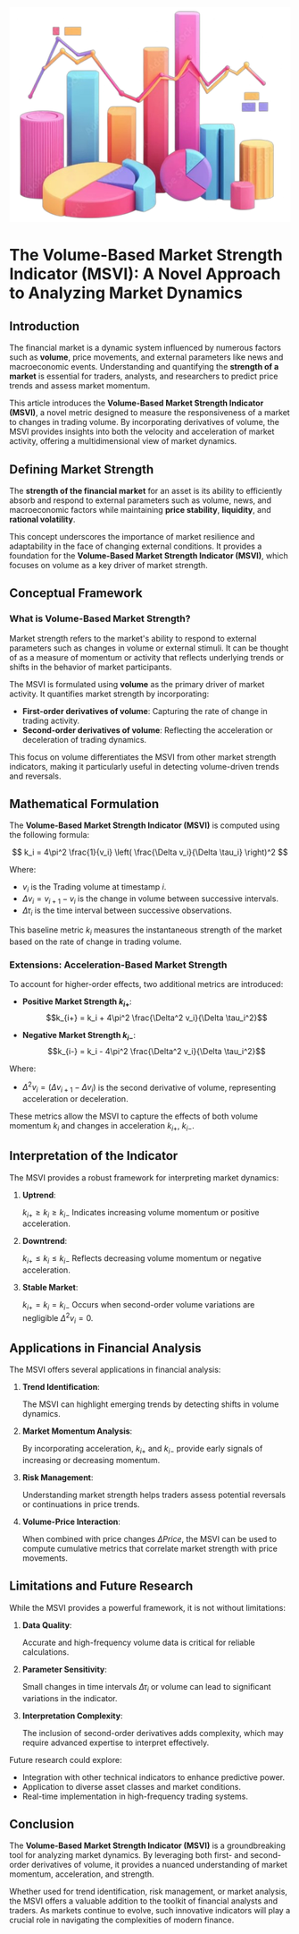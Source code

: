 ![enter image description here](./images/msvi.png "enter image title here")

# The Volume-Based Market Strength Indicator (MSVI): A Novel Approach to Analyzing Market Dynamics


## Introduction

The financial market is a dynamic system influenced by numerous factors such as **volume**, price movements, and external parameters like news and macroeconomic events. Understanding and quantifying the **strength of a market** is essential for traders, analysts, and researchers to predict price trends and assess market momentum.

This article introduces the **Volume-Based Market Strength Indicator (MSVI)**, a novel metric designed to measure the responsiveness of a market to changes in trading volume. By incorporating derivatives of volume, the MSVI provides insights into both the velocity and acceleration of market activity, offering a multidimensional view of market dynamics.



## Defining Market Strength

The **strength of the financial market** for an asset is its ability to efficiently absorb and respond to external parameters such as volume, news, and macroeconomic factors while maintaining **price stability**, **liquidity**, and **rational volatility**.

This concept underscores the importance of market resilience and adaptability in the face of changing external conditions. It provides a foundation for the **Volume-Based Market Strength Indicator (MSVI)**, which focuses on volume as a key driver of market strength.



## Conceptual Framework

### What is Volume-Based Market Strength?

Market strength refers to the market's ability to respond to external parameters such as changes in volume or external stimuli. It can be thought of as a measure of momentum or activity that reflects underlying trends or shifts in the behavior of market participants.

The MSVI is formulated using **volume** as the primary driver of market activity. It quantifies market strength by incorporating:

- **First-order derivatives of volume**: Capturing the rate of change in trading activity.
- **Second-order derivatives of volume**: Reflecting the acceleration or deceleration of trading dynamics.

This focus on volume differentiates the MSVI from other market strength indicators, making it particularly useful in detecting volume-driven trends and reversals.



## Mathematical Formulation

The **Volume-Based Market Strength Indicator (MSVI)** is computed using the following formula:


$$ k_i = 4\pi^2 \frac{1}{v_i} \left( \frac{\Delta v_i}{\Delta \tau_i} \right)^2 $$


Where:

- $v_i$ is the Trading volume at timestamp $i$.
- $\Delta v_i = v_{i+1} - v_i$ is the change in volume between successive intervals.
- $\Delta \tau_i$ is the time interval between successive observations.

This baseline metric $k_i$ measures the instantaneous strength of the market based on the rate of change in trading volume.

### Extensions: Acceleration-Based Market Strength

To account for higher-order effects, two additional metrics are introduced:

- **Positive Market Strength $k_{i+}$**:
  $$k_{i+} = k_i + 4\pi^2 \frac{\Delta^2 v_i}{\Delta \tau_i^2}$$

- **Negative Market Strength $k_{i-}$**:
 $$k_{i-} = k_i - 4\pi^2 \frac{\Delta^2 v_i}{\Delta \tau_i^2}$$

Where:
- $\Delta^2 v_i = (\Delta v_{i+1} - \Delta v_i)$ is the  second derivative of volume, representing acceleration or deceleration.

These metrics allow the MSVI to capture the effects of both volume momentum $k_i$ and changes in acceleration $k_{i+}$, $k_{i-}$.



## Interpretation of the Indicator

The MSVI provides a robust framework for interpreting market dynamics:

1. **Uptrend**:

    $k_{i+} \geq k_i \geq k_{i-}$
    Indicates increasing volume momentum or positive acceleration.

2. **Downtrend**:

    $k_{i+} \leq k_i \leq k_{i-}$
    Reflects decreasing volume momentum or negative acceleration.

3. **Stable Market**:

    $k_{i+} = k_i = k_{i-}$
    Occurs when second-order volume variations are negligible $\Delta^2 v_i = 0$.



## Applications in Financial Analysis

The MSVI offers several applications in financial analysis:

1. **Trend Identification**:

    The MSVI can highlight emerging trends by detecting shifts in volume dynamics.

2. **Market Momentum Analysis**:

    By incorporating acceleration, $k_{i+}$ and $k_{i-}$ provide early signals of increasing or decreasing momentum.

3. **Risk Management**:

    Understanding market strength helps traders assess potential reversals or continuations in price trends.

4. **Volume-Price Interaction**:

    When combined with price changes $\Delta{Price}$, the MSVI can be used to compute cumulative metrics that correlate market strength with price movements.



## Limitations and Future Research

While the MSVI provides a powerful framework, it is not without limitations:

1. **Data Quality**: 

    Accurate and high-frequency volume data is critical for reliable calculations.

2. **Parameter Sensitivity**: 

    Small changes in time intervals $\Delta \tau_i$ or volume can lead to significant variations in the indicator.

3. **Interpretation Complexity**: 

    The inclusion of second-order derivatives adds complexity, which may require advanced expertise to interpret effectively.

Future research could explore:

- Integration with other technical indicators to enhance predictive power.
- Application to diverse asset classes and market conditions.
- Real-time implementation in high-frequency trading systems.



## Conclusion

The **Volume-Based Market Strength Indicator (MSVI)** is a groundbreaking tool for analyzing market dynamics. By leveraging both first- and second-order derivatives of volume, it provides a nuanced understanding of market momentum, acceleration, and strength.

Whether used for trend identification, risk management, or market analysis, the MSVI offers a valuable addition to the toolkit of financial analysts and traders. As markets continue to evolve, such innovative indicators will play a crucial role in navigating the complexities of modern finance.
